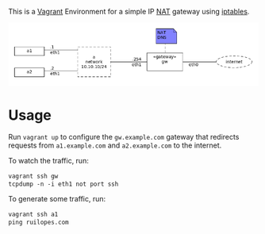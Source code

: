 This is a [Vagrant](https://www.vagrantup.com/) Environment for a simple IP [NAT](https://en.wikipedia.org/wiki/Network_address_translation) gateway using [iptables](https://en.wikipedia.org/wiki/Iptables).

![](network.png)

# Usage

Run `vagrant up` to configure the `gw.example.com` gateway that redirects requests from `a1.example.com` and `a2.example.com` to the internet.

To watch the traffic, run:

    vagrant ssh gw
    tcpdump -n -i eth1 not port ssh 

To generate some traffic, run:

    vagrant ssh a1
    ping ruilopes.com
